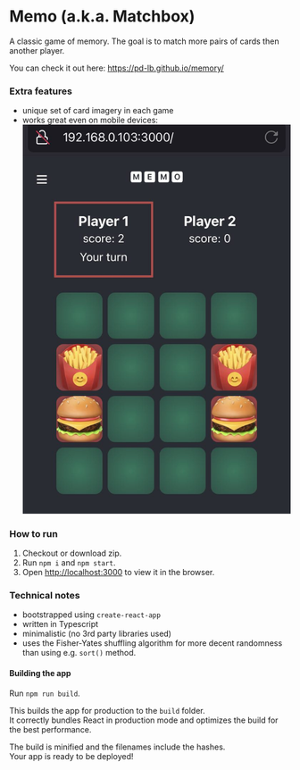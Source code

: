 # Memo (a.k.a. Matchbox)

A classic game of memory. The goal is to match more pairs of cards then another player.

You can check it out here: https://pd-lb.github.io/memory/

### Extra features
- unique set of card imagery in each game
- works great even on mobile devices: ![mobile screenshot](img/mobile_screen.jpg)

### How to run
1. Checkout or download zip.
2. Run `npm i` and `npm start`.
3. Open [http://localhost:3000](http://localhost:3000) to view it in the browser.

### Technical notes

- bootstrapped using `create-react-app`
- written in Typescript
- minimalistic (no 3rd party libraries used)
- uses the Fisher-Yates shuffling algorithm for more decent randomness than using e.g. `sort()` method.

#### Building the app

Run `npm run build`.

This builds the app for production to the `build` folder.\
It correctly bundles React in production mode and optimizes the build for the best performance.

The build is minified and the filenames include the hashes.\
Your app is ready to be deployed!
